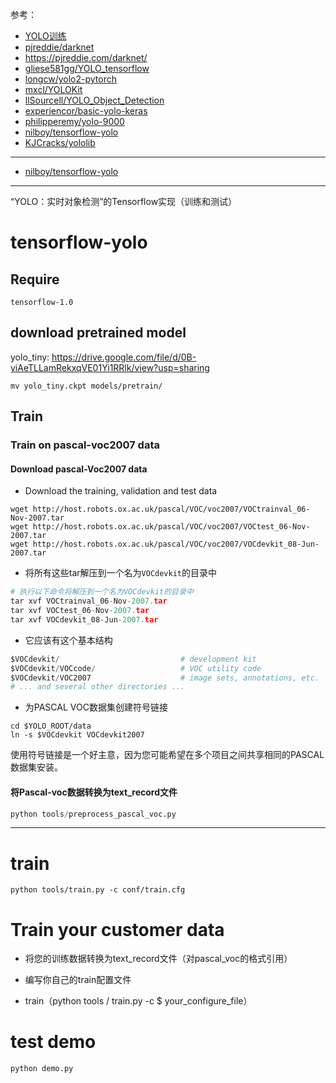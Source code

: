参考：

- [YOLO训练](http://blog.csdn.net/hrsstudy/article/details/65644517)
- [pjreddie/darknet](https://github.com/pjreddie/darknet)
- https://pjreddie.com/darknet/
- [gliese581gg/YOLO_tensorflow](https://github.com/gliese581gg/YOLO_tensorflow)
- [longcw/yolo2-pytorch](https://github.com/longcw/yolo2-pytorch)
- [mxcl/YOLOKit](https://github.com/mxcl/YOLOKit)
- [llSourcell/YOLO_Object_Detection](https://github.com/llSourcell/YOLO_Object_Detection)
- [experiencor/basic-yolo-keras](https://github.com/experiencor/basic-yolo-keras)
- [philipperemy/yolo-9000](https://github.com/philipperemy/yolo-9000)
- [nilboy/tensorflow-yolo](https://github.com/nilboy/tensorflow-yolo)
- [KJCracks/yololib](https://github.com/KJCracks/yololib)


----------
- [nilboy/tensorflow-yolo](https://github.com/nilboy/tensorflow-yolo)


----------
“YOLO：实时对象检测”的Tensorflow实现（训练和测试）

# tensorflow-yolo
## Require

```
tensorflow-1.0
```
## download pretrained model
yolo_tiny: https://drive.google.com/file/d/0B-yiAeTLLamRekxqVE01Yi1RRlk/view?usp=sharing

```
mv yolo_tiny.ckpt models/pretrain/ 
```
## Train
### Train on pascal-voc2007 data
#### Download pascal-Voc2007 data

- Download the training, validation and test data

```
wget http://host.robots.ox.ac.uk/pascal/VOC/voc2007/VOCtrainval_06-Nov-2007.tar
wget http://host.robots.ox.ac.uk/pascal/VOC/voc2007/VOCtest_06-Nov-2007.tar
wget http://host.robots.ox.ac.uk/pascal/VOC/voc2007/VOCdevkit_08-Jun-2007.tar
```
- 将所有这些tar解压到一个名为`VOCdevkit`的目录中
```python
# 执行以下命令将解压到一个名为VOCdevkit的目录中
tar xvf VOCtrainval_06-Nov-2007.tar
tar xvf VOCtest_06-Nov-2007.tar
tar xvf VOCdevkit_08-Jun-2007.tar
```
- 它应该有这个基本结构

```python
$VOCdevkit/                           # development kit
$VOCdevkit/VOCcode/                   # VOC utility code
$VOCdevkit/VOC2007                    # image sets, annotations, etc.
# ... and several other directories ...
```
- 为PASCAL VOC数据集创建符号链接

```
cd $YOLO_ROOT/data
ln -s $VOCdevkit VOCdevkit2007
```
使用符号链接是一个好主意，因为您可能希望在多个项目之间共享相同的PASCAL数据集安装。

#### 将Pascal-voc数据转换为text_record文件

```python
python tools/preprocess_pascal_voc.py
```


----------


# train

```
python tools/train.py -c conf/train.cfg
```
# Train your customer data

- 将您的训练数据转换为text_record文件（对pascal_voc的格式引用）

- 编写你自己的train配置文件

- train（python tools / train.py -c $ your_configure_file）

# test demo

```
python demo.py
```